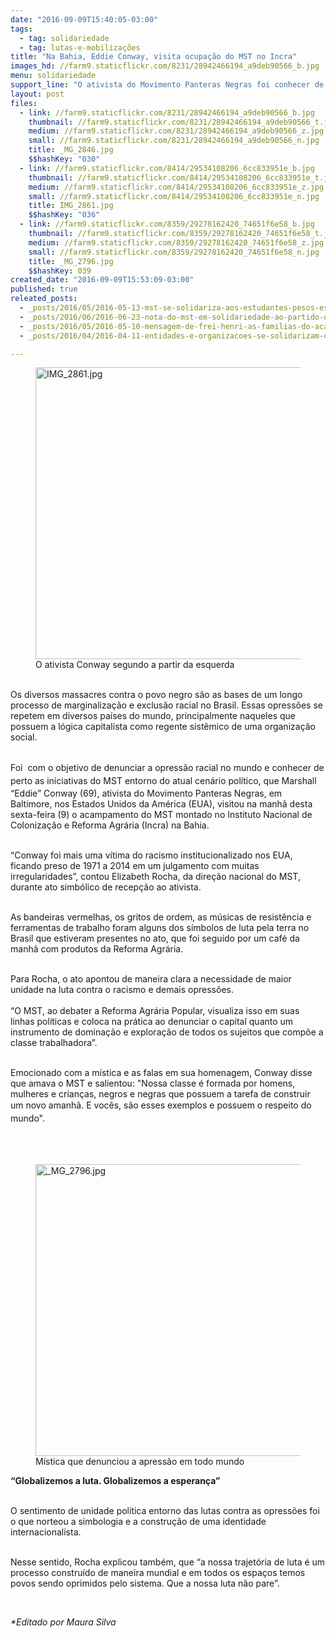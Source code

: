 ```yaml
---
date: "2016-09-09T15:40:05-03:00"
tags:
  - tag: solidariedade
  - tag: lutas-e-mobilizações
title: "Na Bahia, Eddie Conway, visita ocupação do MST no Incra"
images_hd: //farm9.staticflickr.com/8231/28942466194_a9deb90566_b.jpg
menu: solidariedade
support_line: "O ativista do Movimento Panteras Negras foi conhecer de perto as iniciativas do Movimento "
layout: post
files:
  - link: //farm9.staticflickr.com/8231/28942466194_a9deb90566_b.jpg
    thumbnail: //farm9.staticflickr.com/8231/28942466194_a9deb90566_t.jpg
    medium: //farm9.staticflickr.com/8231/28942466194_a9deb90566_z.jpg
    small: //farm9.staticflickr.com/8231/28942466194_a9deb90566_n.jpg
    title: _MG_2846.jpg
    $$hashKey: "030"
  - link: //farm9.staticflickr.com/8414/29534108206_6cc833951e_b.jpg
    thumbnail: //farm9.staticflickr.com/8414/29534108206_6cc833951e_t.jpg
    medium: //farm9.staticflickr.com/8414/29534108206_6cc833951e_z.jpg
    small: //farm9.staticflickr.com/8414/29534108206_6cc833951e_n.jpg
    title: IMG_2861.jpg
    $$hashKey: "036"
  - link: //farm9.staticflickr.com/8359/29278162420_74651f6e58_b.jpg
    thumbnail: //farm9.staticflickr.com/8359/29278162420_74651f6e58_t.jpg
    medium: //farm9.staticflickr.com/8359/29278162420_74651f6e58_z.jpg
    small: //farm9.staticflickr.com/8359/29278162420_74651f6e58_n.jpg
    title: _MG_2796.jpg
    $$hashKey: 039
created_date: "2016-09-09T15:53:09-03:00"
published: true
releated_posts:
  - _posts/2016/05/2016-05-13-mst-se-solidariza-aos-estudantes-pesos-essa-manha-em-sp.md
  - _posts/2016/06/2016-06-23-nota-do-mst-em-solidariedade-ao-partido-dos-trabalhadores.md
  - _posts/2016/05/2016-05-10-mensagem-de-frei-henri-as-familias-do-acampamento-frei-henri-no-para.md
  - _posts/2016/04/2016-04-11-entidades-e-organizacoes-se-solidarizam-com-a-morte-de-sem-terra-no-parana.md

---
```

<figure class="image"><img alt="IMG_2861.jpg" height="467" src="//farm9.staticflickr.com/8414/29534108206_6cc833951e_b.jpg" width="700" />
<figcaption>O ativista Conway segundo a partir da esquerda&nbsp;</figcaption>
</figure>

<p><br />
Os diversos massacres contra o povo negro s&atilde;o as bases de um longo processo de marginaliza&ccedil;&atilde;o e exclus&atilde;o racial no Brasil.&nbsp;Essas&nbsp;opress&otilde;es se repetem em diversos pa&iacute;ses do mundo, principalmente naqueles que possuem&nbsp;a l&oacute;gica capitalista como regente sist&ecirc;mico de uma organiza&ccedil;&atilde;o social.</p>

<p><br />
Foi <span style="line-height: 20.8px;">&nbsp;com o objetivo de denunciar a opress&atilde;o racial no mundo e conhecer de perto as iniciativas do MST&nbsp;entorno do atual cen&aacute;rio pol&iacute;tico,&nbsp;</span>que&nbsp;Marshall &ldquo;Eddie&rdquo; Conway (69), ativista do Movimento Panteras Negras, em Baltimore, nos Estados Unidos da Am&eacute;rica (EUA), visitou na manh&atilde; desta sexta-feira (9) o acampamento do MST montado no Instituto Nacional de Coloniza&ccedil;&atilde;o e Reforma Agr&aacute;ria (Incra) na Bahia.</p>

<p><br />
&ldquo;Conway foi mais uma v&iacute;tima do racismo institucionalizado nos EUA, ficando preso de 1971 a&nbsp;2014 em um julgamento com muitas irregularidades&rdquo;, contou Elizabeth Rocha, da dire&ccedil;&atilde;o nacional do MST, durante ato simb&oacute;lico de recep&ccedil;&atilde;o ao ativista.</p>

<p><br />
As bandeiras vermelhas, os gritos de ordem, as m&uacute;sicas de resist&ecirc;ncia e ferramentas de trabalho foram alguns dos s&iacute;mbolos de luta pela terra no Brasil que estiveram presentes no ato, que foi seguido por um caf&eacute; da manh&atilde; com produtos da Reforma Agr&aacute;ria.</p>

<p><br />
Para Rocha, o ato apontou de maneira clara a necessidade de maior unidade na luta contra o racismo e demais opress&otilde;es.<br />
<br />
&ldquo;O MST, ao debater a Reforma Agr&aacute;ria Popular, visualiza isso em suas linhas pol&iacute;ticas e coloca na pr&aacute;tica ao denunciar o capital quanto um instrumento de domina&ccedil;&atilde;o e explora&ccedil;&atilde;o de todos os sujeitos que comp&otilde;e a classe trabalhadora&rdquo;.</p>

<p><br />
Emocionado com a m&iacute;stica e as falas em sua homenagem, Conway disse que amava o MST e salientou:&nbsp;&quot;Nossa classe &eacute; formada por homens, mulheres e crian&ccedil;as, negros e negras que&nbsp;possuem a tarefa de construir um novo amanh&atilde;. E&nbsp;<span style="line-height: 20.8px;">voc&ecirc;s, s&atilde;o esses&nbsp;exemplos e possuem o respeito do mundo&quot;.</span></p>

<p><br />
&nbsp;</p>

<figure class="image"><img alt="_MG_2796.jpg" height="467" src="//farm9.staticflickr.com/8359/29278162420_74651f6e58_b.jpg" width="700" />
<figcaption>M&iacute;stica que denunciou a apress&atilde;o em todo mundo&nbsp;</figcaption>
</figure>

<p><strong>&ldquo;Globalizemos a luta. Globalizemos a esperan&ccedil;a&rdquo;</strong></p>

<p><br />
O sentimento de unidade pol&iacute;tica entorno das lutas contra as opress&otilde;es foi o que norteou a simbologia e a constru&ccedil;&atilde;o de uma identidade internacionalista.</p>

<p><br />
Nesse sentido, Rocha&nbsp;explicou tamb&eacute;m, que &ldquo;a nossa trajet&oacute;ria de luta &eacute; um processo constru&iacute;do de maneira mundial e em todos os espa&ccedil;os temos povos sendo oprimidos pelo sistema. Que a nossa luta n&atilde;o pare&rdquo;.</p>

<p>&nbsp;</p>

<p><em>*Editado por Maura Silva&nbsp;</em></p>
